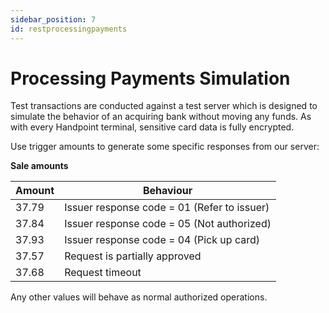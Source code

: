 ```yaml
---
sidebar_position: 7
id: restprocessingpayments
---
```


# Processing Payments Simulation

Test transactions are conducted against a test server which is designed to simulate the behavior of an acquiring bank without moving any funds. As with every Handpoint terminal, sensitive card data is fully encrypted.

Use trigger amounts to generate some specific responses from our server:

**Sale amounts**

| Amount      | Behaviour |
| ----------- | ----------- |
| 37.79      | Issuer response code = 01 (Refer to issuer)       |
| 37.84      | Issuer response code = 05 (Not authorized)        |
| 37.93      | Issuer response code = 04 (Pick up card)       |
| 37.57      | Request is partially approved        |
| 37.68      | Request timeout       |


Any other values will behave as normal authorized operations.

